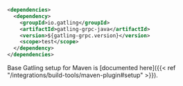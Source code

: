 ```xml
<dependencies>
  <dependency>
    <groupId>io.gatling</groupId>
    <artifactId>gatling-grpc-java</artifactId>
    <version>${gatling-grpc.version}</version>
    <scope>test</scope>
  </dependency>
</dependencies>
```

Base Gatling setup for Maven is [documented here]({{< ref "/integrations/build-tools/maven-plugin#setup" >}}).
